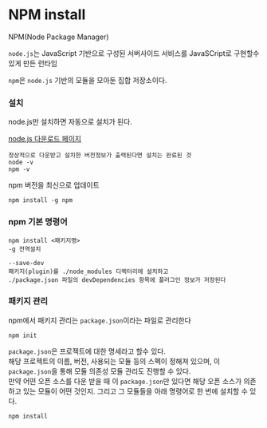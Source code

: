 # NPM install

NPM(Node Package Manager)

`node.js`는 JavaScript 기반으로 구성된 서버사이드 서비스를 JavaSCript로 구현할수 있게 만든 런타임

`npm`은 `node.js` 기반의 모듈을 모아둔 집합 저장소이다.

### 설치

node.js만 설치하면 자동으로 설치가 된다.

[node.js 다운로드 페이지](http://www.nodejs.org)

```
정상적으로 다운받고 설치한 버전정보가 출력된다면 설치는 완료된 것
node -v
npm -v
```

npm 버전을 최신으로 업데이트

```
npm install -g npm
```

### npm 기본 명령어

```
npm install <패키지명>
-g 전역설치

--save-dev
패키지(plugin)를 ./node_modules 디렉터리에 설치하고
./package.json 파일의 devDependencies 항목에 플러그인 정보가 저장된다
```

### 패키지 관리

npm에서 패키지 관리는 `package.json`이라는 파일로 관리한다

```
npm init
```

`package.json`은 프로젝트에 대한 명세라고 할수 있다. <br>
해당 프로젝트의 이름, 버전, 사용되는 모듈 등의 스펙이 정해져 있으며, 이 `package.json`을 통해 모듈 의존성 모듈 관리도 진행할 수 있다.<br>
만약 어떤 오픈 소스를 다운 받을 때 이 `package.json`만 있다면 해당 오픈 소스가 의존하고 있는 모듈이 어떤 것인지. 그리고 그 모듈들을 아래 명령어로 한 번에 설치할 수 있다.

```
npm install
```
